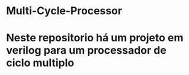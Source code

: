 # Multi-Cycle-Processor

# Neste repositorio há um projeto em verilog para um processador de ciclo multiplo
